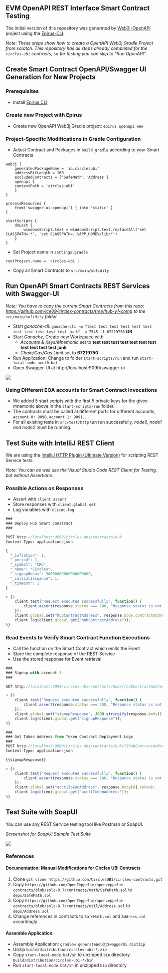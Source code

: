 ## EVM OpenAPI REST Interface Smart Contract Testing 

The initial version of this repository was generated by [Web3j-OpenAPI](https://docs.web3j.io/web3j_openapi) project using the [Epirus-CLI](https://docs.epirus.io/).

_Note: These steps show how to create a OpenAPI Web3j Gradle Project from scratch. This repository has all steps already completed for the `circles-ubi` contracts, so for testing you can skip to "Run OpenAPI"._

## Create Smart Contract OpenAPI/Swagger UI Generation for New Projects

### Prerequisites

* Install [Epirus CLI](https://github.com/epirus-io/epirus-cli)

### Create new Project with Epirus

* Create new OpenAPI Web3j Gradle project: `epirus openapi new`

### Project-Specific Modifications in Gradle Configuration

* Adjust Contract and Packages in `build.gradle` according to your Smart Contracts

```
web3j {
    generatedPackageName = 'io.circlesubi'
    addressBitLength = 160
    excludedContracts = ['SafeMath','Address']
    openapi {
    contextPath = 'circles-ubi'
    }
}

processResources {
    from('swagger-ui-openapi') { into 'static' }
}

startScripts {
    doLast {
        windowsScript.text = windowsScript.text.replaceAll('set CLASSPATH=.*', 'set CLASSPATH=.;%APP_HOME%/lib/*')
    }
}
```

* Set Project name in `settings.gradle`

`rootProject.name = 'circles-ubi';`

* Copy all Smart Contracts to `src/main/solidity`

## Run OpenAPI Smart Contracts REST Services with Swagger-UI

_Note: You have to copy the current Smart Contracts from this repo: https://github.com/ice09/circles-contracts/tree/hub-v1-comp to the `src/main/solidity` folder_

* Start _ganache-cli_: `ganache-cli -m "test test test test test test test test test test test junk" -p 7545 -l 67219750` **OR**
* Start _Ganache_, Create new Workspace with
  * _Accounts & Keys/Mnemonic_ set to **test test test test test test test test test test test junk** 
  * _Chain/Gas/Gas Limit_ set to **67219750**
* Run Application: Change to folder `start-scripts/run` and run `start-local-node-acct0.bat`
* Open Swagger-UI at http://localhost:9090/swagger-ui

![](https://i.imgur.com/JMhIR9A.png)

### Using Different EOA accounts for Smart Contract Invocations

* We added 5 start scripts with the first 5 private keys for the given mnemonic above in the `start-scripts/run` folder.
* The contracts must be called at different ports for different accounts, `account 0: 9090`, `account 1: 9091`, ...
* For all existing tests in `src/test/http` tun run successfully, *node0, node1 and node2* must be running.

## Test Suite with IntelliJ REST Client

We are using the [IntelliJ HTTP Plugin (Ultimate Version)](https://www.jetbrains.com/help/idea/http-client-in-product-code-editor.html) for scripting REST Service tests.

_Note: You can as well use the Visual Studio Code REST Client for Testing, but without Assertions._

### Possible Actions on Responses

* Assert with `client.assert`
* Store responses with `client.global.set`
* Log variables with `client.log`

```javascript
###
### Deploy Hub Smart Constract
###

POST http://localhost:9090/circles-ubi/contracts/hub
Content-Type: application/json

{
  "_inflation": 1,
  "_period": 1,
  "_symbol": "CRC",
  "_name": "Circles",
  "_signupBonus": 50000000000000000000,
  "_initialIssuance": 1,
  "_timeout": 1
}

> {%
    client.test("Request executed successfully", function() {
        client.assert(response.status === 200, "Response status is not 200");
    });
    client.global.set("hubContractAddress", response.body.contractAddress);
    client.log(client.global.get("hubContractAddress"));
%}
```

### Read Events to Verify Smart Contract Function Executions

* Call the function on the Smart Contract which emits the Event
* Store the complete response of the REST Service
* Use the stored response for Event retrieval

```javascript
###
### Signup with account 1
###

GET http://localhost:9091/circles-ubi/contracts/hub/{{hubContractAddress}}/signup

> {%
    client.test("Request executed successfully", function() {
        client.assert(response.status === 200, "Response status is not 200");
    });
    client.global.set("signupResponse", JSON.stringify(response.body));
    client.log(client.global.get("signupResponse"));
%}

###
### Get Token Address from Token Contract Deployment Logs
###
POST http://localhost:9090/circles-ubi/contracts/hub/{{hubContractAddress}}/events/signup
Content-Type: application/json

{{signupResponse}}

> {%
    client.test("Request executed successfully", function() {
        client.assert(response.status === 200, "Response status is not 200");
    });
    client.global.set("acct1TokenAddress", response.body[0].token);
    client.log(client.global.get("acct1TokenAddress"));
%}
```

## Test Suite with SoapUI

You can use any REST Service testing tool like Postman or SoapUI.

_Screenshot for SoapUI Sample Test Suite_

![](https://i.imgur.com/xKqaEQO.png)

### References

#### Documentation: Manual Modifications for Circles UBI Contracts

1. Clone `git clone https://github.com/CirclesUBI/circles-contracts.git`
2. Copy `https://github.com/OpenZeppelin/openzeppelin-contracts/blob/solc-0.7/contracts/math/SafeMath.sol` to `deps/SafeMath.sol`
3. Copy `https://github.com/OpenZeppelin/openzeppelin-contracts/blob/solc-0.7/contracts/util/Address.sol` to `deps/Address.sol`
4. Change references in contracts to `SafeMath.sol` and `Address.sol` accordingly

#### Assemble Application

* Assemble Application: `gradlew generateWeb3jSwaggerUi distZip`
* Unzip `build/distribution/circles-ubi-*.zip`
* Copy `start-local-node.bat/sh` to unzipped `bin` directory `build/distribution/circles-ubi-*/bin`
* Run `start-local-node.bat/sh` in unzipped `bin` directory
